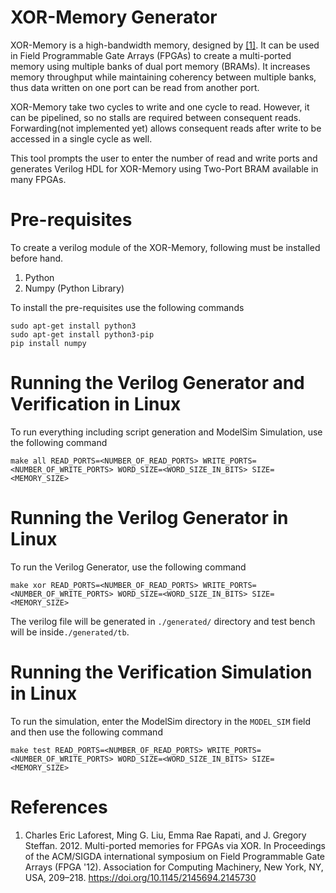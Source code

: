 # XOR-Memory Generator
XOR-Memory is a high-bandwidth memory, designed by [[1]](https://dl.acm.org/doi/10.1145/2145694.2145730). It can be used in Field Programmable Gate Arrays (FPGAs) to create a multi-ported memory using multiple banks of dual port memory (BRAMs). It increases memory throughput while maintaining coherency between multiple banks, thus data written on one port can be read from another port.

XOR-Memory take two cycles to write and one cycle to read. However, it can be pipelined, so no stalls are required between consequent reads. Forwarding(not implemented yet) allows consequent reads after write to be accessed in a single cycle as well.

This tool prompts the user to enter the number of read and write ports and generates Verilog HDL for XOR-Memory using Two-Port BRAM available in many FPGAs.

# Pre-requisites
To create a verilog module of the XOR-Memory, following must be installed before hand.
1. Python 
2. Numpy (Python Library)

To install the pre-requisites use the following commands
```
sudo apt-get install python3
sudo apt-get install python3-pip
pip install numpy
```

# Running the Verilog Generator and Verification in Linux
To run everything including script generation and ModelSim Simulation, use the following command
```
make all READ_PORTS=<NUMBER_OF_READ_PORTS> WRITE_PORTS=<NUMBER_OF_WRITE_PORTS> WORD_SIZE=<WORD_SIZE_IN_BITS> SIZE=<MEMORY_SIZE>
```

# Running the Verilog Generator in Linux
To run the Verilog Generator, use the following command
```
make xor READ_PORTS=<NUMBER_OF_READ_PORTS> WRITE_PORTS=<NUMBER_OF_WRITE_PORTS> WORD_SIZE=<WORD_SIZE_IN_BITS> SIZE=<MEMORY_SIZE>
```
The verilog file will be generated in ```./generated/``` directory and test bench will be inside```./generated/tb```.

# Running the Verification Simulation in Linux
To run the simulation, enter the ModelSim directory in the ```MODEL_SIM``` field and then use the following command
```
make test READ_PORTS=<NUMBER_OF_READ_PORTS> WRITE_PORTS=<NUMBER_OF_WRITE_PORTS> WORD_SIZE=<WORD_SIZE_IN_BITS> SIZE=<MEMORY_SIZE>
```


# References
1. Charles Eric Laforest, Ming G. Liu, Emma Rae Rapati, and J. Gregory Steffan. 2012. Multi-ported memories for FPGAs via XOR. In Proceedings of the ACM/SIGDA international symposium on Field Programmable Gate Arrays (FPGA '12). Association for Computing Machinery, New York, NY, USA, 209–218. https://doi.org/10.1145/2145694.2145730

